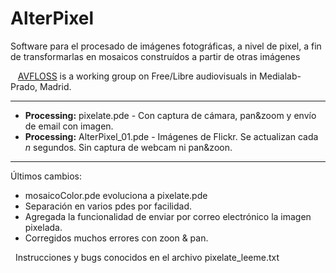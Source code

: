 # AlterPixel
<p>
Software para el procesado de imágenes fotográficas, a nivel de pixel, a fin de transformarlas en mosaicos construídos a partir de otras imágenes

&nbsp;&nbsp;&nbsp;[AVFLOSS](http://medialab-prado.es/article/avfloss "Title") is a working group on Free/Libre audiovisuals in Medialab-Prado, Madrid. 
</p>

***

<ul>
 <li> <strong>Processing:</strong> pixelate.pde - Con captura de cámara, pan&zoom y envío de email con imagen.</li>
 <li> <strong>Processing:</strong> AlterPixel_01.pde - Imágenes de Flickr. Se actualizan cada <i>n</i> segundos.
    Sin captura de webcam ni pan&zoon.</li>
</ul>

***

Últimos cambios:
<ul>
 <li>mosaicoColor.pde evoluciona a pixelate.pde</li>
 <li>Separación en varios pdes por facilidad.</li>
 <li>Agregada la funcionalidad de enviar por correo electrónico la imagen pixelada.</li>
 <li>Corregidos muchos errores con zoon & pan.</li>
 </ul>
 <p>
&nbsp; Instrucciones y bugs conocidos en el archivo pixelate_leeme.txt
</p>
